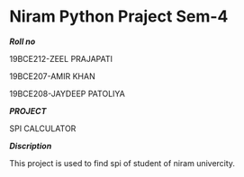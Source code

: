 # Niram Python Praject Sem-4

***Roll no***

19BCE212-ZEEL PRAJAPATI

19BCE207-AMIR KHAN

19BCE208-JAYDEEP PATOLIYA

***PROJECT***

SPI CALCULATOR

***Discription***

This project is used to find spi of student of niram univercity.

